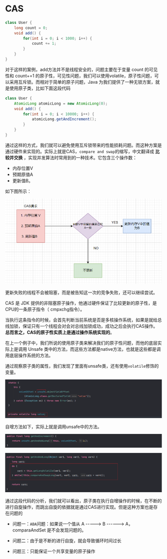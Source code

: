 # CAS

```java
class User {
    long count = 0;
    void add() {
        for(int i = 0; i < 1000; i++) {
            count += 1;
        }
    }
}
```

对于这样的案例，add方法并不是线程安全的，问题主要在于变量 count 的可见性和 count+=1 的原子性，可见性问题，我们可以使用volatile，原子性问题，可以采用互斥锁。而相对于简单的原子问题，Java 为我们提供了一种无锁方案，就是使用原子类，比如下面这段代码

```java
class User {
    AtomicLong atomicLong = new AtomicLong(0);
    void add() {
        for(int i = 0; i < 10000; i++) {
            atomicLong.getAndIncrement();
        }
    }
}
```

通过这样的方式，我们就可以避免使用互斥锁带来的性能损耗问题。而这种方案是通过硬件来实现的。实际上就是CAS，`compare and swap`的缩写，中文翻译成 **比较并交换**  ，实现并发算法时常用到的一种技术。它包含三个操作数：

- 内存位置V
- 预期原值A
- 更新值B。

如下图所示：

![CAS原理](asserts/1652714893363-6b57d54e-2149-414a-91d1-a846e72ffe73.png)

更新失败的线程不会被阻塞，而是被告知这一次的竞争失败，还可以继续尝试。

CAS 是 JDK 提供的非阻塞原子操作，他通过硬件保证了比较更新的原子性，是CPU的一条原子指令（ cmpxchg指令）。

当执行这条指令的时候，会首先判断当前系统是否是多核操作系统，如果是就给总线加锁，保证只有一个线程会对会对总线加锁成功，成功之后会执行CAS操作。**总而言之，CAS的原子性实质上是通过操作系统实现的**。

在上一个例子中，我们所说的使用原子类来解决我们的原子性问题，而他的底层实际上是调用 Unsafe 类中的方法，而这些方法都是native方法，也就是这些都是调用底层操作系统的方法。

通过观察原子类的属性，我们发现了里面有unsafe类，还有使用`volatile`修饰的变量。

![](asserts/1661152933825-ed848785-8814-4fbb-bcc0-9120087ce31d.png)

自增方法如下，实际上就是调用unsafe中的方法。

![](asserts/1661152957591-2d138edc-d63e-4e51-80f6-18f77392a8f4.png)

![](asserts/1661153039913-bfa822d4-43b3-49c7-9c89-39013cf1d3db.png)

通过这段代码的分析，我们就可以看出，原子类在执行自增操作的时候，在不断的进行自旋操作，而跳出自旋的依据就是通过CAS进行实现。但是这种方案也是存在问题的

+ 问题一：`ABA`问题：如果说一个值从 A -----> B ------> A，comparaAndSet 是不会发现问题的。

+ 问题二：由于是不断的进行自旋，就会导致循环时间过长
+ 问题三：只能保证一个共享变量的原子操作

